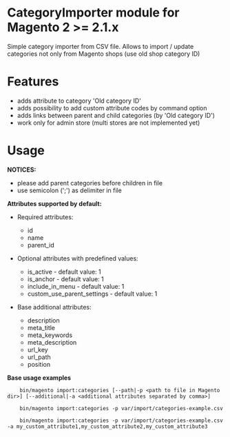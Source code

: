 # CategoryImporter module for Magento 2 >= 2.1.x

Simple category importer from CSV file. Allows to import / update 
categories not only from Magento shops (use old shop category ID)

# Features

- adds attribute to category 'Old category ID'
- adds possibility to add custom attribute codes by command option
- adds links between parent and child categories (by 'Old category ID')
- work only for admin store (multi stores are not implemented yet)

# Usage

**NOTICES:** 
- please add parent categories before children in file
- use semicolon (';') as delimiter in file

**Attributes supported by default:**

- Required attributes:
	*	id 
	*	name
	*	parent_id
	
- Optional attributes with predefined values:
	*	is_active - default value: 1
	*	is_anchor - default value: 1
	*	include_in_menu - default value: 1
	*	custom_use_parent_settings - default value: 1
    
- Base additional attributes:
	*	description
	*	meta_title
	*	meta_keywords
	*	meta_description
	*	url_key
	*	url_path
	*	position
	
**Base usage examples**

        bin/magento import:categories [--path|-p <path to file in Magento dir>] [--additional|-a <additional attributes separated by comma>]

		bin/magento import:categories -p var/import/categories-example.csv 
		
        bin/magento import:categories -p var/import/categories-example.csv -a my_custom_attribute1,my_custom_attribute2,my_custom_attribute3
